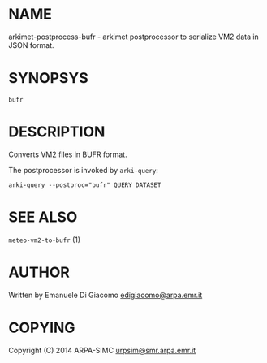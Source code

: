 # NAME

arkimet-postprocess-bufr - arkimet postprocessor to serialize VM2 data in JSON format.

# SYNOPSYS

`bufr`

# DESCRIPTION

Converts VM2 files in BUFR format.

The postprocessor is invoked by `arki-query`:

    arki-query --postproc="bufr" QUERY DATASET

# SEE ALSO

`meteo-vm2-to-bufr` (1)

# AUTHOR

Written by Emanuele Di Giacomo <edigiacomo@arpa.emr.it>

# COPYING

Copyright \(C) 2014 ARPA-SIMC <urpsim@smr.arpa.emr.it>
